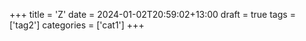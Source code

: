 +++
title = 'Z'
date = 2024-01-02T20:59:02+13:00
draft = true
tags = ['tag2']
categories = ['cat1']
+++

